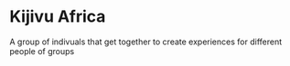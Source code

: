 # Kijivu Africa

A group of indivuals that get together to create experiences for different people of groups
